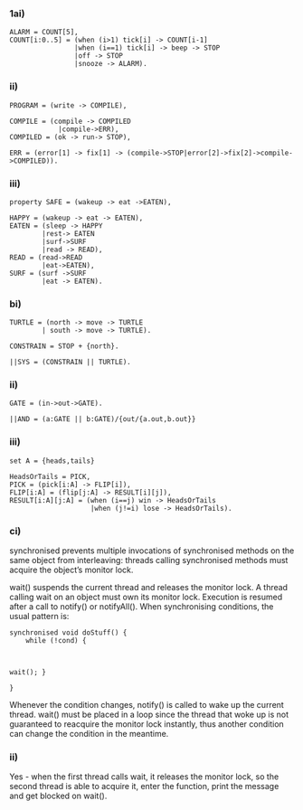 ### 1ai)
```
ALARM = COUNT[5],
COUNT[i:0..5] = (when (i>1) tick[i] -> COUNT[i-1]
				|when (i==1) tick[i] -> beep -> STOP
				|off -> STOP
				|snooze -> ALARM).
```

### ii)

```
PROGRAM = (write -> COMPILE),

COMPILE = (compile -> COMPILED
			|compile->ERR),
COMPILED = (ok -> run-> STOP),

ERR = (error[1] -> fix[1] -> (compile->STOP|error[2]->fix[2]->compile->COMPILED)).
```

### iii)

```
property SAFE = (wakeup -> eat ->EATEN),

HAPPY = (wakeup -> eat -> EATEN),
EATEN = (sleep -> HAPPY
		|rest-> EATEN
		|surf->SURF
		|read -> READ),
READ = (read->READ
		|eat->EATEN),
SURF = (surf ->SURF
		|eat -> EATEN).
```

### bi)

```
TURTLE = (north -> move -> TURTLE
		| south -> move -> TURTLE).

CONSTRAIN = STOP + {north}.

||SYS = (CONSTRAIN || TURTLE).
```

### ii)

```
GATE = (in->out->GATE).

||AND = (a:GATE || b:GATE)/{out/{a.out,b.out}}
```

### iii)

```
set A = {heads,tails}

HeadsOrTails = PICK,
PICK = (pick[i:A] -> FLIP[i]),
FLIP[i:A] = (flip[j:A] -> RESULT[i][j]),
RESULT[i:A][j:A] = (when (i==j) win -> HeadsOrTails
					|when (j!=i) lose -> HeadsOrTails).
```

### ci)

synchronised prevents multiple invocations of synchronised methods on the same object from interleaving: threads calling synchronised methods must acquire the object’s monitor lock.
					
wait() suspends the current thread and releases the monitor lock. A thread calling wait on an object must own its monitor lock. Execution is resumed after a call to notify() or notifyAll().
When synchronising conditions, the usual pattern is:

```					
synchronised void doStuff() {
    while (!cond) {


					
wait(); }
					
}

```
					
Whenever the condition changes, notify() is called to wake up the current thread. wait() must be placed in a loop since the thread that woke up is not guaranteed to reacquire the monitor lock instantly, thus another condition can change the condition in the meantime.



### ii)

Yes - when the first thread calls wait, it releases the monitor lock, so the second thread is able to acquire it, enter the function, print the message and get blocked on wait().

